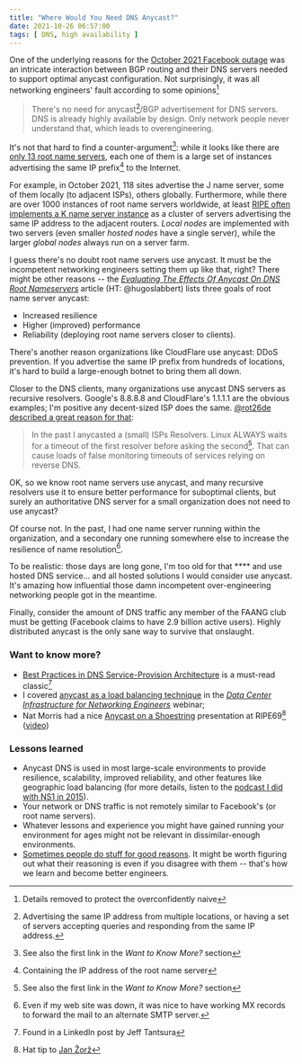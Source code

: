 ```yaml
---
title: "Where Would You Need DNS Anycast?"
date: 2021-10-26 06:57:00
tags: [ DNS, high availability ]
---
```

One of the underlying reasons for the [October 2021 Facebook outage](/2021/10/circular-dependencies-considered-harmful.html) was an intricate interaction between BGP routing and their DNS servers needed to support optimal anycast configuration. Not surprisingly, it was all networking engineers' fault according to some opinions[^1]

> ⁦‪There's no need for anycast[^2]/BGP advertisement for DNS servers. DNS is already highly available by design. Only network people never understand that, which leads to overengineering.

It's not that hard to find a counter-argument[^4]: while it looks like there are [only 13 root name servers](https://root-servers.org/), each one of them is a large set of instances advertising the same IP prefix[^3] to the Internet.
<!--more-->
[^1]: Details removed to protect the overconfidently naive

[^2]: Advertising the same IP address from multiple locations, or having a set of servers accepting queries and responding from the same IP address.

[^3]: Containing the IP address of the root name server

[^4]: See also the first link in the *Want to Know More?* section

For example, in October 2021, 118 sites advertise the J name server, some of them locally (to adjacent ISPs), others globally. Furthermore, while there are over 1000 instances of root name servers worldwide, at least [RIPE often implements a K name server instance](https://labs.ripe.net/author/romeo_zwart/new-architecture-model-for-k-root-local-instances/) as a cluster of servers advertising the same IP address to the adjacent routers. *Local nodes* are implemented with two servers (even smaller *hosted nodes* have a single server), while the larger *global nodes* always run on a server farm.

I guess there's no doubt root name servers use anycast. It must be the incompetent networking engineers setting them up like that, right? There might be other reasons -- the *[Evaluating The Effects Of Anycast On DNS Root Nameservers](https://www.ripe.net/publications/docs/ripe-393)* article (HT: @hugoslabbert) lists three goals of root name server anycast:

* Increased resilience
* Higher (improved) performance
* Reliability (deploying root name servers closer to clients).

There's another reason organizations like CloudFlare use anycast: DDoS prevention. If you advertise the same IP prefix from hundreds of locations, it's hard to build a large-enough botnet to bring them all down.

Closer to the DNS clients, many organizations use anycast DNS servers as recursive resolvers. Google's 8.8.8.8 and CloudFlare's 1.1.1.1 are the obvious examples; I'm positive any decent-sized ISP does the same. [@rot26de described a great reason for that](https://twitter.com/rot26de/status/1445850008444624907):

> In the past I anycasted a (small) ISPs Resolvers. Linux ALWAYS waits for a timeout of the first resolver before asking the second[^4]. That can cause loads of false monitoring timeouts of services relying on reverse DNS.

[^4]: Cisco IOS had the same behavior the last time I looked

OK, so we know root name servers use anycast, and many recursive resolvers use it to ensure better performance for suboptimal clients, but surely an authoritative DNS server for a small organization does not need to use anycast?

Of course not. In the past, I had one name server running within the organization, and a secondary one running somewhere else to increase the resilience of name resolution[^5]. 

To be realistic: those days are long gone, I'm too old for that **** and use hosted DNS service... and all hosted solutions I would consider use anycast. It's amazing how influential those damn incompetent over-engineering networking people got in the meantime.

Finally, consider the amount of DNS traffic any member of the FAANG club must be getting (Facebook claims to have 2.9 billion active users). Highly distributed anycast is the only sane way to survive that onslaught.

### Want to know more? 

* [Best Practices in DNS Service-Provision Architecture](https://meetings.icann.org/en/marrakech55/schedule/mon-tech/presentation-dns-service-provision-07mar16-en.pdf) is a must-read classic[^8]
* I covered [anycast as a load balancing technique](https://my.ipspace.net/bin/get/DC30/2.2.3.1%20-%20DNS%20and%20Anycast%20Load%20Balancing.mp4?doccode=DC30) in the _[Data Center Infrastructure for Networking Engineers](https://www.ipspace.net/Data_Center_Infrastructure_for_Networking_Engineers)_ webinar;
* Nat Morris had a nice [Anycast on a Shoestring](https://ripe69.ripe.net/wp-content/uploads/presentations/36-Anycast-on-a-shoe-string-RIPE69.pdf) presentation at RIPE69[^7] ([video](https://ripe69.ripe.net/archives/video/180/))

[^7]: Hat tip to [Jan Žorž](https://www.linkedin.com/in/janzorz/)

[^8]: Found in a LinkedIn post by Jeff Tantsura

### Lessons learned

* Anycast DNS is used in most large-scale environments to provide resilience, scalability, improved reliability, and other features like geographic load balancing (for more details, listen to the [podcast I did with NS1 in 2015](https://blog.ipspace.net/2015/04/nsone-data-driven-dns-on-software-gone.html)).
* Your network or DNS traffic is not remotely similar to Facebook's (or root name servers).
* Whatever lessons and experience you might have gained running your environment for ages might not be relevant in dissimilar-enough environments.
* [Sometimes people do stuff for good reasons](/2021/10/mount-stupid.html). It might be worth figuring out what their reasoning is even if you disagree with them -- that's how we learn and become better engineers.

[^5]: Even if my web site was down, it was nice to have working MX records to forward the mail to an alternate SMTP server.

